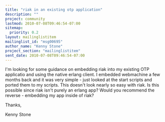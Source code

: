 ```yaml
---
title: "riak in an existing otp application"
description: ""
project: community
lastmod: 2010-07-08T09:46:54-07:00
sitemap:
  priority: 0.2
layout: mailinglistitem
mailinglist_id: "msg00695"
author_name: "Kenny Stone"
project_section: "mailinglistitem"
sent_date: 2010-07-08T09:46:54-07:00
---
```



I'm looking for some guidance on embedding riak into my existing OTP
applicatio and using the native erlang client. I embedded webmachine a few
months back and it was very simple - just looked at the start scripts and
ported them to my scripts. This doesn't look nearly so easy with riak. Is
this possible since riak isn't purely an erlang app? Would you recommend
the reverse - embedding my app inside of riak?

Thanks,

Kenny Stone
